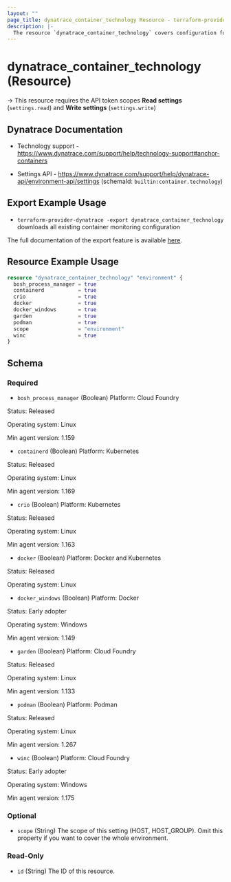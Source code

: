 ```yaml
---
layout: ""
page_title: dynatrace_container_technology Resource - terraform-provider-dynatrace"
description: |-
  The resource `dynatrace_container_technology` covers configuration for container monitoring
---
```


# dynatrace_container_technology (Resource)

-> This resource requires the API token scopes **Read settings** (`settings.read`) and **Write settings** (`settings.write`)

## Dynatrace Documentation

- Technology support - https://www.dynatrace.com/support/help/technology-support#anchor-containers

- Settings API - https://www.dynatrace.com/support/help/dynatrace-api/environment-api/settings (schemaId: `builtin:container.technology`)

## Export Example Usage

- `terraform-provider-dynatrace -export dynatrace_container_technology` downloads all existing container monitoring configuration

The full documentation of the export feature is available [here](https://registry.terraform.io/providers/dynatrace-oss/dynatrace/latest/docs/guides/export-v2).

## Resource Example Usage

```terraform
resource "dynatrace_container_technology" "environment" {
  bosh_process_manager = true
  containerd           = true
  crio                 = true
  docker               = true
  docker_windows       = true
  garden               = true
  podman               = true
  scope                = "environment"
  winc                 = true
}
```

<!-- schema generated by tfplugindocs -->
## Schema

### Required

- `bosh_process_manager` (Boolean) Platform: Cloud Foundry

Status: Released

Operating system: Linux

Min agent version: 1.159
- `containerd` (Boolean) Platform: Kubernetes

Status: Released

Operating system: Linux

Min agent version: 1.169
- `crio` (Boolean) Platform: Kubernetes

Status: Released

Operating system: Linux

Min agent version: 1.163
- `docker` (Boolean) Platform: Docker and Kubernetes

Status: Released

Operating system: Linux
- `docker_windows` (Boolean) Platform: Docker

Status: Early adopter

Operating system: Windows

Min agent version: 1.149
- `garden` (Boolean) Platform: Cloud Foundry

Status: Released

Operating system: Linux

Min agent version: 1.133
- `podman` (Boolean) Platform: Podman

Status: Released

Operating system: Linux

Min agent version: 1.267
- `winc` (Boolean) Platform: Cloud Foundry

Status: Early adopter

Operating system: Windows

Min agent version: 1.175

### Optional

- `scope` (String) The scope of this setting (HOST, HOST_GROUP). Omit this property if you want to cover the whole environment.

### Read-Only

- `id` (String) The ID of this resource.
 